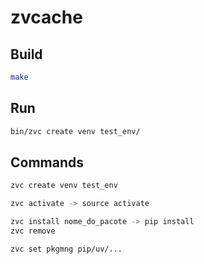 # zvcache

## Build

```bash
make

```

## Run

```bash
bin/zvc create venv test_env/
```

## Commands

```bash
zvc create venv test_env

zvc activate -> source activate

zvc install nome_do_pacote -> pip install
zvc remove

zvc set pkgmng pip/uv/...
```
